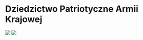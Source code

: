# Dziedzictwo Patriotyczne Armii Krajowej

<a href="http://www.ak.zsp9.pl/" target="_blank"><img src="https://img.shields.io/badge/Strona-Oryginał-ED8B00?style=for-the-badge&logo=html5&logoColor=white"></a>
<a href="https://the-scripts.github.io/Dziedzictwo-Patriotyczne-Armii-Krajowej/" target="_blank"><img src="https://img.shields.io/badge/Strona-Remake-76B900?style=for-the-badge&logo=html5&logoColor=white"></a> 
